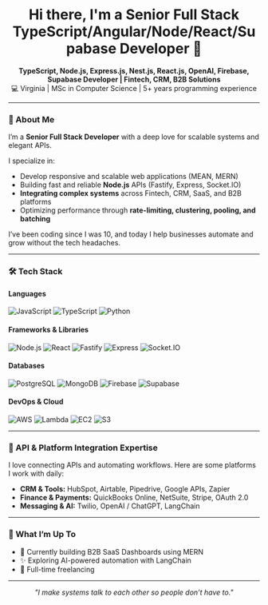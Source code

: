 <h1 align="center">Hi there, I'm a Senior Full Stack TypeScript/Angular/Node/React/Supabase Developer 👋</h1>

<p align="center">
  <b>TypeScript, Node.js, Express.js, Nest.js, React.js, OpenAI, Firebase, Supabase Developer | Fintech, CRM, B2B Solutions</b><br>
  💻 Virginia | MSc in Computer Science | 5+ years programming experience
</p>

---

### 🧠 About Me

I’m a **Senior Full Stack Developer** with a deep love for scalable systems and elegant APIs.

I specialize in:
- Develop responsive and scalable web applications (MEAN, MERN)
- Building fast and reliable **Node.js** APIs (Fastify, Express, Socket.IO)
- **Integrating complex systems** across Fintech, CRM, SaaS, and B2B platforms
- Optimizing performance through **rate-limiting, clustering, pooling, and batching**

I’ve been coding since I was 10, and today I help businesses automate and grow without the tech headaches.

---

### 🛠️ Tech Stack

#### Languages
![JavaScript](https://img.shields.io/badge/JavaScript-F7DF1E?logo=javascript&logoColor=black)
![TypeScript](https://img.shields.io/badge/TypeScript-3178C6?logo=typescript&logoColor=white)
![Python](https://img.shields.io/badge/Python-3776AB?logo=python&logoColor=white)

#### Frameworks & Libraries
![Node.js](https://img.shields.io/badge/Node.js-339933?logo=node.js&logoColor=white)
![React](https://img.shields.io/badge/React-61DAFB?logo=react&logoColor=white)
![Fastify](https://img.shields.io/badge/Fastify-000000?logo=fastify&logoColor=white)
![Express](https://img.shields.io/badge/Express-000000?logo=express&logoColor=white)
![Socket.IO](https://img.shields.io/badge/Socket.IO-010101?logo=socket.io&logoColor=white)

#### Databases
![PostgreSQL](https://img.shields.io/badge/PostgreSQL-4169E1?logo=postgresql&logoColor=white)
![MongoDB](https://img.shields.io/badge/MongoDB-47A248?logo=mongodb&logoColor=white)
![Firebase](https://img.shields.io/badge/Firebase-FFCA28?logo=firebase&logoColor=black)
![Supabase](https://img.shields.io/badge/Supabase-3ECF8E?logo=supabase&logoColor=white)

#### DevOps & Cloud
![AWS](https://img.shields.io/badge/AWS-232F3E?logo=amazon-aws&logoColor=white)
![Lambda](https://img.shields.io/badge/AWS%20Lambda-FF9900?logo=aws-lambda&logoColor=white)
![EC2](https://img.shields.io/badge/AWS%20EC2-F58536?logo=amazon-ec2&logoColor=white)
![S3](https://img.shields.io/badge/S3-569A31?logo=amazon-s3&logoColor=white)

---

### 🔗 API & Platform Integration Expertise

I love connecting APIs and automating workflows. Here are some platforms I work with daily:

- **CRM & Tools:** HubSpot, Airtable, Pipedrive, Google APIs, Zapier
- **Finance & Payments:** QuickBooks Online, NetSuite, Stripe, OAuth 2.0
- **Messaging & AI:** Twilio, OpenAI / ChatGPT, LangChain

---

### 🧭 What I’m Up To

- 🔧 Currently building B2B SaaS Dashboards using MERN
- ✨ Exploring AI-powered automation with LangChain
- 🤝 Full-time freelancing

---

<p align="center">
  <i>"I make systems talk to each other so people don’t have to."</i>
</p>
